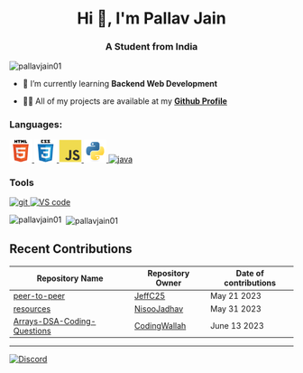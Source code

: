 <h1 align="center">Hi 👋, I'm Pallav Jain</h1>
<h3 align="center">A Student from India</h3>

<p align="left">
  <img src="https://komarev.com/ghpvc/?username=pallavjain01&label=Profile%20views&color=blueviolet&style=flat&label=PROFILE+VISITS"
    alt="pallavjain01" />
</p>

- 🌱 I’m currently learning **Backend Web Development**

- 👨‍💻 All of my projects are available at my **[Github Profile](https://github.com/PallavJain01?tab=repositories)**


### Languages:
<p align="left">
	
  <a href="https://www.w3.org/html/" target="_blank" rel="noreferrer">
    <img src="https://raw.githubusercontent.com/devicons/devicon/master/icons/html5/html5-original-wordmark.svg"
      alt="html5" width="40" height="40" />
  </a>
  <a href="https://www.w3schools.com/css/" target="_blank" rel="noreferrer">
    <img src="https://raw.githubusercontent.com/devicons/devicon/master/icons/css3/css3-original-wordmark.svg"
      alt="css3" width="40" height="40" />
  </a>

  <a href="https://developer.mozilla.org/en-US/docs/Web/JavaScript" target="_blank" rel="noreferrer">
    <img src="https://raw.githubusercontent.com/devicons/devicon/master/icons/javascript/javascript-original.svg"
      alt="javascript" width="40" height="40" />
  </a>

  <a href="https://www.python.org" target="_blank" rel="noreferrer">
    <img src="https://raw.githubusercontent.com/devicons/devicon/master/icons/python/python-original.svg" alt="python"
      width="40" height="40" />
  </a>
  <a href="https://www.java.com/en/" target="_blank" rel="noreferrer">
    <img src="https://cdn-icons-png.flaticon.com/512/226/226777.png" alt="java"
      width="40" height="40" />
  </a><br />
	
### Tools
	
  <a href="https://git-scm.com/" target="_blank" rel="noreferrer">
    <img src="https://www.vectorlogo.zone/logos/git-scm/git-scm-icon.svg" alt="git" width="40" height="40" />
  </a>
	
  <a href="https://code.visualstudio.com" target="_blank" red="noreferrer">
    <img src="https://code.visualstudio.com/assets/images/code-stable.png" alt="VS code" width="40" height="40" />
  </a>

</p>

<p>
	<img align="left" src="https://github-readme-stats.vercel.app/api/top-langs?username=pallavjain01&show_icons=true&locale=en&layout=compact&theme=dark" alt="pallavjain01" />
</p>

<p>
	&nbsp;
	<img align="center" src="https://github-readme-stats.vercel.app/api?username=pallavjain01&show_icons=true&locale=en&count_private=true&theme=dark" alt="pallavjain01" />
</p>

## Recent Contributions

Repository Name|Repository Owner|Date of contributions
-|-|-
[peer-to-peer](https://github.com/JeffC25/peer-to-peer) | [JeffC25](https://github.com/JeffC25) | May 21 2023
[resources](https://github.com/NisooJadhav/resources) | [NisooJadhav](https://github.com/NisooJadhav) | May 31 2023
[Arrays-DSA-Coding-Questions](https://github.com/CodingWallah/Arrays-DSA-Coding-Questions) | [CodingWallah](https://github.com/CodingWallah) | June 13 2023

---

[![Discord](https://img.shields.io/endpoint?url=https://untitled-lcmeqohsmx0f.runkit.sh&)](https://discord.com/app)
